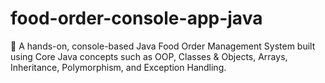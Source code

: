 # food-order-console-app-java
🍴 A hands-on, console-based Java Food Order Management System built using Core Java concepts such as OOP, Classes &amp; Objects, Arrays, Inheritance, Polymorphism, and Exception Handling.
